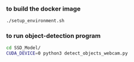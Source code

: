 ### to build the docker image
```bash
./setup_environment.sh
```
### to run object-detection program
```bash
cd SSD_Model/
CUDA_DEVICE=0 python3 detect_objects_webcam.py
```
